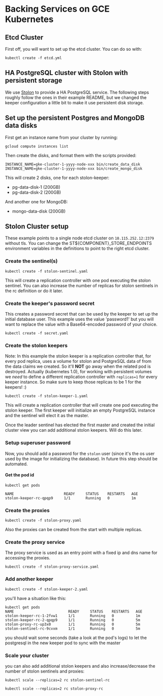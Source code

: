 # Backing Services on GCE Kubernetes

## Etcd Cluster

First off, you will want to set up the etcd cluster. You can do so with:

```
kubectl create -f etcd.yml
```

## HA PostgreSQL cluster with Stolon with persistent storage

We use [Stolon](https://github.com/sorintlab/stolon) to provide a HA PostgreSQL
service. The following steps roughly follow the ones in their example README,
but we changed the keeper configuration a little bit to make it use persistent
disk storage.

## Set up the persistent Postgres and MongoDB data disks

First get an instance name from your cluster by running:

```
gcloud compute instances list
```

Then create the disks, and format them with the scripts provided:

```
INSTANCE_NAME=gke-cluster-1-yyyy-node-xxx bin/create_data_disk
INSTANCE_NAME=gke-cluster-1-yyyy-node-xxx bin/create_mongo_disk
```

This will create 2 disks, one for each stolon-keeper:

  - pg-data-disk-1 (200GB)
  - pg-data-disk-2 (200GB)

And another one for MongoDB:

  - mongo-data-disk (200GB)

## Stolon Cluster setup

These example points to a single node etcd cluster on `10.115.252.12:2379` without tls. You can change the ST${COMPONENT}_STORE_ENDPOINTS environment variables in the definitions to point to the right etcd cluster.

### Create the sentinel(s)

```
kubectl create -f stolon-sentinel.yaml
```

This will create a replication controller with one pod executing the stolon sentinel. You can also increase the number of replicas for stolon sentinels in the rc definition or do it later.

### Create the keeper's password secret

This creates a password secret that can be used by the keeper to set up the initial database user. This example uses the value 'password1' but you will want to replace the value with a Base64-encoded password of your choice.

```
kubectl create -f secret.yaml
```

### Create the stolon keepers

Note: In this example the stolon keeper is a replication controller that, for every pod replica, uses a volume for stolon and PostgreSQL data of from the data claims we created. So it'll **NOT** go away when the related pod is destroyed. Actually (kubernetes 1.0), for working with persistent volumes we _need_ to define a different replication controller with `replicas=1` for every keeper instance. So make sure to keep those replicas to be 1 for the keepers! :)

```
kubectl create -f stolon-keeper-1.yaml
```

This will create a replication controller that will create one pod  executing the stolon keeper.
The first keeper will initialize an empty PostgreSQL instance and the sentinel will elect it as the master.

Once the leader sentinel has elected the first master and created the initial cluster view you can add additional stolon keepers. Will do this later.

### Setup superuser password

Now, you should add a password for the `stolon` user (since it's the os user used by the image for initializing the database). In future this step should be automated.

#### Get the pod id
```
kubectl get pods

NAME                       READY     STATUS    RESTARTS   AGE
stolon-keeper-rc-qpqp9     1/1       Running   0          1m
```

### Create the proxies

```
kubectl create -f stolon-proxy.yaml
```
Also the proxies can be created from the start with multiple replicas.

### Create the proxy service

The proxy service is used as an entry point with a fixed ip and dns name for accessing the proxies.

```
kubectl create -f stolon-proxy-service.yaml
```


### Add another keeper

```
kubectl create -f stolon-keeper-2.yaml
```

you'll have a situation like this:

```
kubectl get pods
NAME                         READY     STATUS    RESTARTS   AGE
stolon-keeper-rc-1-2fvw1     1/1       Running   0          1m
stolon-keeper-rc-2-qpqp9     1/1       Running   0          5m
stolon-proxy-rc-up3x0        1/1       Running   0          5m
stolon-sentinel-rc-9cvxm     1/1       Running   0          5m
```

you should wait some seconds (take a look at the pod's logs) to let the postgresql in the new keeper pod to sync with the master

### Scale your cluster

you can also add additional stolon keepers and also increase/decrease the number of stolon sentinels and proxies:

```
kubectl scale --replicas=2 rc stolon-sentinel-rc
```

```
kubectl scale --replicas=2 rc stolon-proxy-rc
```
